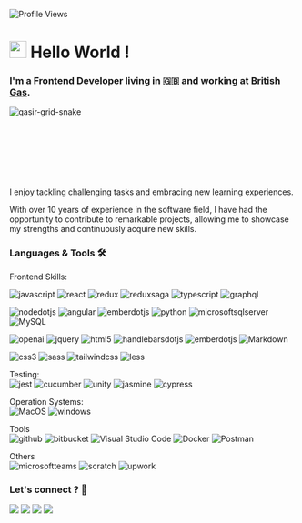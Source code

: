 ![Profile Views](https://komarev.com/ghpvc/?username=qasirdev&color=blue)

<h1><img src="https://emojis.slackmojis.com/emojis/images/1531849430/4246/blob-sunglasses.gif?1531849430" width="30"/> Hello World ! </h1>


### I'm a Frontend Developer living in 🇬🇧 and working at [British Gas](https://www.britishgas.co.uk/).

![qasir-grid-snake](https://github.com/qasirdev/qasir-profile/assets/19289683/72610223-a611-422c-8267-02498e6bb193)<svg viewBox="-16 -32 880 192" width="880" height="192" xmlns="http://www.w3.org/2000/svg">

I enjoy tackling challenging tasks and embracing new learning experiences.

With over 10 years of experience in the software field, I have had the opportunity to contribute to remarkable projects, allowing me to showcase my strengths and continuously acquire new skills.

### Languages & Tools 🛠

Frontend Skills:   

![javascript](https://img.shields.io/badge/-Javascript-05122A?style=flat&logo=javascript&logoColor=F7DF1E) ![react](https://img.shields.io/badge/-React-05122A?style=flat&logo=react&logoColor=61DAFB) ![redux](https://img.shields.io/badge/-Redux-05122A?style=flat&logo=redux&logoColor=007ACC) ![reduxsaga](https://img.shields.io/badge/-Redux%20thunk-05122A?style=flat&logo=reduxsaga&logoColor=999999) ![typescript](https://img.shields.io/badge/-Redux-05122A?style=flat&logo=typescript&logoColor=3178C6) ![graphql](https://img.shields.io/badge/-GraphQl-05122A?style=flat&logo=graphql&logoColor=E10098)&nbsp;

![nodedotjs](https://img.shields.io/badge/-Node%20js-05122A?style=flat&logo=nodedotjs&logoColor=339933) ![angular](https://img.shields.io/badge/-Angular-05122A?style=flat&logo=angular&logoColor=0F0F11) ![emberdotjs](https://img.shields.io/badge/-Ember%20js-05122A?style=flat&logo=emberdotjs&logoColor=E04E39) ![python](https://img.shields.io/badge/-python-05122A?style=flat&logo=python&logoColor=3776AB) ![microsoftsqlserver](https://img.shields.io/badge/-Microsoft%20Sql%20Server-05122A?style=flat&logo=microsoftsqlserver&logoColor=CC2927) ![MySQL](https://img.shields.io/badge/-MySQL-05122A?style=flat&logo=mysql&logoColor=white)&nbsp;

![openai](https://img.shields.io/badge/-Openai-05122A?style=flat&logo=openai&logoColor=412991)
![jquery](https://img.shields.io/badge/-jquery-05122A?style=flat&logo=jquery&logoColor=0769AD)
![html5](https://img.shields.io/badge/-Nhtml5-05122A?style=flat&logo=html5&logoColor=E34F26)
![handlebarsdotjs](https://img.shields.io/badge/-handlebars%20js-05122A?style=flat&logo=handlebarsdotjs&logoColor=23FFB0)
![emberdotjs](https://img.shields.io/badge/-Ember%20Cli-05122A?style=flat&logo=emberdotjs&logoColor=E04E39)
![Markdown](https://img.shields.io/badge/-Markdown-05122A?style=flat&logo=markdown)&nbsp;

![css3](https://img.shields.io/badge/-Css3-05122A?style=flat&logo=css3&logoColor=1572B6)
![sass](https://img.shields.io/badge/-Sass-05122A?style=flat&logo=sass&logoColor=CC6699)
![tailwindcss](https://img.shields.io/badge/-Tailwind%20Css-05122A?style=flat&logo=tailwindcss&logoColor=06B6D4)
![less](https://img.shields.io/badge/-Less-05122A?style=flat&logo=less&logoColor=1177AA)&nbsp;

Testing:  
![jest](https://img.shields.io/badge/-TDD-05122A?style=flat&logo=jest&logoColor=C21325)
![cucumber](https://img.shields.io/badge/-BDD-05122A?style=flat&logo=cucumber&logoColor=23D96C)
![unity](https://img.shields.io/badge/-Unit%20Testing-05122A?style=flat&logo=unity&logoColor=E04E39)
![jasmine](https://img.shields.io/badge/-Integration%20Testing-05122A?style=flat&logo=jasmine&logoColor=8A4182)
![cypress](https://img.shields.io/badge/-Acceptance%20Testing-05122A?style=flat&logo=cypress&logoColor=69D3A7)&nbsp;

Operation Systems:  
![MacOS](https://img.shields.io/badge/-MacOS-05122A?style=flat&logo=apple)
![windows](https://img.shields.io/badge/-Windows-05122A?style=flat&logo=windows&logoColor=0078D4)&nbsp;

Tools  
![github](https://img.shields.io/badge/-Github-05122A?style=flat&logo=github&logoColor=007ACC)
![bitbucket](https://img.shields.io/badge/-Bitbucket-05122A?style=flat&logo=bitbucket&logoColor=0052CC)
![Visual Studio Code](https://img.shields.io/badge/-Visual%20Studio%20Code-05122A?style=flat&logo=visual-studio-code&logoColor=007ACC) 
![Docker](https://img.shields.io/badge/-Docker-05122A?style=flat&logo=docker) 
![Postman](https://img.shields.io/badge/-Postman-05122A?style=flat&logo=postman)&nbsp;


Others  
![microsoftteams](https://img.shields.io/badge/-Team%20management-05122A?style=flat&logo=microsoftteams&logoColor=6264A7)
![scratch](https://img.shields.io/badge/-Agile,%20Scrums-05122A?style=flat&logo=scratch&logoColor=4D97FF)
![upwork](https://img.shields.io/badge/-Working%20directly%20with%20clients-05122A?style=flat&logo=upwork&logoColor=6FDA44)&nbsp; 

### Let's connect ? 🤝

<p align="left">
<a href="http://www.qasir.co.uk/" target="_blank"><img src="https://img.shields.io/badge/-Qasir%20Portfolio%20Website-D16f37?style=flat&logo=Gmail&logoColor=white"/></a>
<a href="https://www.linkedin.com/in/qasir/" target="_blank"><img src="https://img.shields.io/badge/-qasirdev-0077B5?style=flat&logo=Linkedin&logoColor=white"/></a>
<a href="mailto:qasirdev@gmail.com"><img src="https://img.shields.io/badge/-qasirdev@gmail.com-D14836?style=flat&logo=Gmail&logoColor=white"/></a>
<a href="mailto:hello@qasir.co.uk"><img src="https://img.shields.io/badge/hello@qasir.co.uk-31DA1F2?style=flat&logo=theconversation&logoColor=white"/></a>
</p>
<!--
**qasirdev/qasirdev** is a ✨ _special_ ✨ repository because its `README.md` (this file) appears on your GitHub profile.

Here are some ideas to get you started:

- 🔭 I’m currently working on ...
- 🌱 I’m currently learning ...
- 👯 I’m looking to collaborate on ...
- 🤔 I’m looking for help with ...
- 💬 Ask me about ...
- 📫 How to reach me: ...
- 😄 Pronouns: ...
- ⚡ Fun fact: ...
-->
